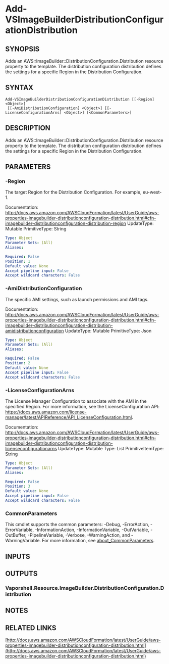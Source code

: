 # Add-VSImageBuilderDistributionConfigurationDistribution

## SYNOPSIS
Adds an AWS::ImageBuilder::DistributionConfiguration.Distribution resource property to the template.
The distribution configuration distribution defines the settings for a specific Region in the Distribution Configuration.

## SYNTAX

```
Add-VSImageBuilderDistributionConfigurationDistribution [[-Region] <Object>]
 [[-AmiDistributionConfiguration] <Object>] [[-LicenseConfigurationArns] <Object>] [<CommonParameters>]
```

## DESCRIPTION
Adds an AWS::ImageBuilder::DistributionConfiguration.Distribution resource property to the template.
The distribution configuration distribution defines the settings for a specific Region in the Distribution Configuration.

## PARAMETERS

### -Region
The target Region for the Distribution Configuration.
For example, eu-west-1.

Documentation: http://docs.aws.amazon.com/AWSCloudFormation/latest/UserGuide/aws-properties-imagebuilder-distributionconfiguration-distribution.html#cfn-imagebuilder-distributionconfiguration-distribution-region
UpdateType: Mutable
PrimitiveType: String

```yaml
Type: Object
Parameter Sets: (All)
Aliases:

Required: False
Position: 1
Default value: None
Accept pipeline input: False
Accept wildcard characters: False
```

### -AmiDistributionConfiguration
The specific AMI settings, such as launch permissions and AMI tags.

Documentation: http://docs.aws.amazon.com/AWSCloudFormation/latest/UserGuide/aws-properties-imagebuilder-distributionconfiguration-distribution.html#cfn-imagebuilder-distributionconfiguration-distribution-amidistributionconfiguration
UpdateType: Mutable
PrimitiveType: Json

```yaml
Type: Object
Parameter Sets: (All)
Aliases:

Required: False
Position: 2
Default value: None
Accept pipeline input: False
Accept wildcard characters: False
```

### -LicenseConfigurationArns
The License Manager Configuration to associate with the AMI in the specified Region.
For more information, see the  LicenseConfiguration API: https://docs.aws.amazon.com/license-manager/latest/APIReference/API_LicenseConfiguration.html.

Documentation: http://docs.aws.amazon.com/AWSCloudFormation/latest/UserGuide/aws-properties-imagebuilder-distributionconfiguration-distribution.html#cfn-imagebuilder-distributionconfiguration-distribution-licenseconfigurationarns
UpdateType: Mutable
Type: List
PrimitiveItemType: String

```yaml
Type: Object
Parameter Sets: (All)
Aliases:

Required: False
Position: 3
Default value: None
Accept pipeline input: False
Accept wildcard characters: False
```

### CommonParameters
This cmdlet supports the common parameters: -Debug, -ErrorAction, -ErrorVariable, -InformationAction, -InformationVariable, -OutVariable, -OutBuffer, -PipelineVariable, -Verbose, -WarningAction, and -WarningVariable. For more information, see [about_CommonParameters](http://go.microsoft.com/fwlink/?LinkID=113216).

## INPUTS

## OUTPUTS

### Vaporshell.Resource.ImageBuilder.DistributionConfiguration.Distribution
## NOTES

## RELATED LINKS

[http://docs.aws.amazon.com/AWSCloudFormation/latest/UserGuide/aws-properties-imagebuilder-distributionconfiguration-distribution.html](http://docs.aws.amazon.com/AWSCloudFormation/latest/UserGuide/aws-properties-imagebuilder-distributionconfiguration-distribution.html)

